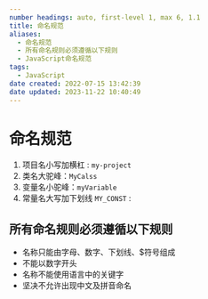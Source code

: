 ```yaml
---
number headings: auto, first-level 1, max 6, 1.1
title: 命名规范
aliases:
  - 命名规范
  - 所有命名规则必须遵循以下规则
  - JavaScript命名规范
tags:
  - JavaScript
date created: 2022-07-15 13:42:39
date updated: 2023-11-22 10:40:49
---
```


# 命名规范

1. 项目名小写加横杠 : `my-project`
2. 类名大驼峰：`MyCalss`
3. 变量名小驼峰：`myVariable`
4. 常量名大写加下划线 `MY_CONST` :

## 所有命名规则必须遵循以下规则

- 名称只能由字母、数字、下划线、$符号组成
- 不能以数字开头
- 名称不能使用语言中的关键字
- 坚决不允许出现中文及拼音命名
